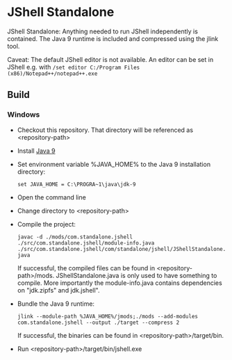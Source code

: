 # JShell Standalone
JShell Standalone: Anything needed to run JShell independently is contained. The Java 9 runtime is included and compressed using the jlink tool.

Caveat: The default JShell editor is not available. An editor can be set in JShell e.g. with `/set editor C:/Program Files (x86)/Notepad++/notepad++.exe`

## Build

### Windows

* Checkout this repository. That directory will be referenced as \<repository-path>
* Install [Java 9](http://jdk.java.net/9/)
* Set environment variable %JAVA_HOME% to the Java 9 installation directory:

  `set JAVA_HOME = C:\PROGRA~1\java\jdk-9`
* Open the command line
* Change directory to \<repository-path>
* Compile the project:

  `javac -d ./mods/com.standalone.jshell ./src/com.standalone.jshell/module-info.java ./src/com.standalone.jshell/com/standalone/jshell/JShellStandalone.java`
  
  If successful, the compiled files can be found in \<repository-path>/mods.
  JShellStandalone.java is only used to have something to compile.
  More importantly the module-info.java contains dependencies on "jdk.zipfs" and jdk.jshell".
* Bundle the Java 9 runtime:

  `jlink --module-path %JAVA_HOME%/jmods;./mods --add-modules com.standalone.jshell --output ./target --compress 2`
  
  If successful, the binaries can be found in \<repository-path>/target/bin.
  
* Run \<repository-path>/target/bin/jshell.exe

